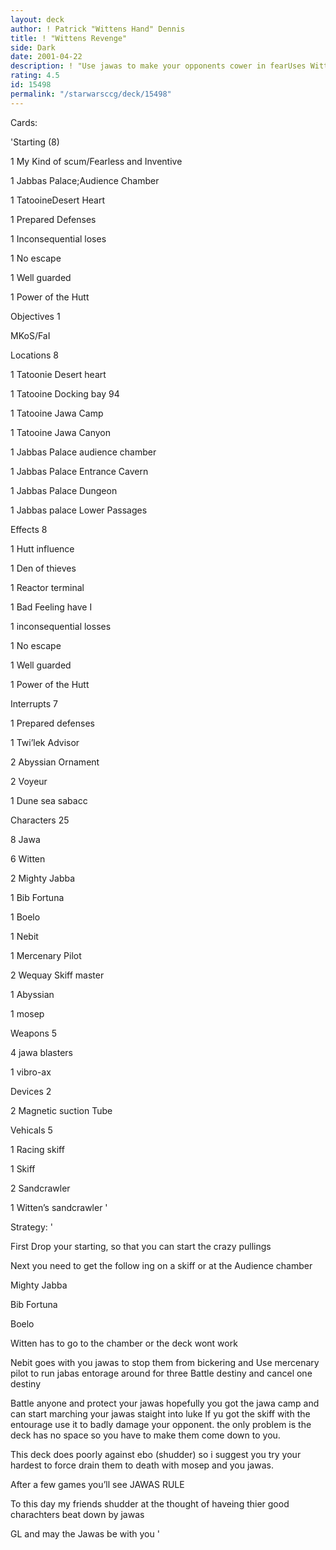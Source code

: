 ```yaml
---
layout: deck
author: ! Patrick "Wittens Hand" Dennis
title: ! "Wittens Revenge"
side: Dark
date: 2001-04-22
description: ! "Use jawas to make your opponents cower in fearUses Witten to make jawas near invincible"
rating: 4.5
id: 15498
permalink: "/starwarsccg/deck/15498"
---
```

Cards: 

'Starting (8)

1 My Kind of scum/Fearless and Inventive

1 Jabbas Palace;Audience Chamber

1 TatooineDesert Heart

1 Prepared Defenses

1 Inconsequential loses

1 No escape

1 Well guarded

1 Power of the Hutt


Objectives 1

MKoS/FaI


Locations 8


1 Tatoonie Desert heart

1 Tatooine Docking bay 94

1 Tatooine Jawa Camp

1 Tatooine Jawa Canyon

1 Jabbas Palace audience chamber

1 Jabbas Palace Entrance Cavern

1 Jabbas Palace Dungeon

1 Jabbas palace Lower Passages


Effects 8

1 Hutt influence

1 Den of thieves

1 Reactor terminal

1 Bad Feeling have I

1 inconsequential losses

1 No escape

1 Well guarded

1 Power of the Hutt


Interrupts 7

1 Prepared defenses

1 Twi’lek Advisor

2 Abyssian Ornament

2 Voyeur

1 Dune sea sabacc


Characters 25

8 Jawa

6 Witten

2 Mighty Jabba

1 Bib Fortuna

1 Boelo

1 Nebit

1 Mercenary Pilot

2 Wequay Skiff master

1 Abyssian

1 mosep


Weapons 5

4 jawa blasters

1 vibro-ax


Devices 2

2 Magnetic suction Tube


Vehicals 5

1 Racing skiff

1 Skiff

2 Sandcrawler

1 Witten’s sandcrawler '

Strategy: '

First Drop your starting, so that you can start the crazy pullings


Next you need to get the follow ing on a skiff or at the Audience chamber

Mighty Jabba

Bib Fortuna

Boelo


Witten has to go to the chamber or the deck wont work

Nebit goes with you jawas to stop them from bickering and Use mercenary pilot to run jabas entorage around for three Battle destiny and cancel one destiny


Battle anyone and protect your jawas hopefully you got the jawa camp and can start marching your jawas staight into luke If yu got the skiff with the entourage use it to badly damage your opponent. the only problem is the deck has no space so you have to make them come down to you.

This deck does poorly against ebo (shudder) so i suggest you try your hardest to force drain them to death with mosep and you jawas.


After a few games you’ll see JAWAS RULE


To this day my friends shudder at the thought of haveing thier good charachters beat down by jawas


GL and may the Jawas be with you '
